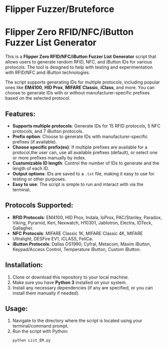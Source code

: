 # Flipper Fuzzer/Bruteforce
# Flipper Zero RFID/NFC/iButton Fuzzer List Generator

This is a **Flipper Zero RFID/NFC/iButton Fuzzer List Generator** script that allows users to generate random RFID, NFC, and iButton IDs for various protocols. The tool is designed to help with testing and experimentation with RFID/NFC amd iButton technologies.

The script supports generating IDs for multiple protocols, including popular ones like **EM4100**, **HID Prox**, **MIFARE Classic**, **iClass**, and more. 
You can choose to generate IDs with or without manufacturer-specific prefixes based on the selected protocol.

## Features:
- **Supports multiple protocols**: Generate IDs for 15 RFID protocols, 5 NFC protocols, and 7 iButton protocols.
- **Prefix option**: Choose to generate IDs with manufacturer-specific prefixes (if available).
- **Choose specific prefix(es)**: If multiple prefixes are available for a protocol,the user can, use all available prefixes (default), or select one or more prefixes manually by index.
- **Customizable ID length**: Control the number of IDs to generate and the length of each ID.
- **Output options**: IDs are saved to a `.txt` file, making it easy to use for testing or other purposes.
- **Easy to use**: The script is simple to run and interact with via the terminal.

## Protocols Supported:
- **RFID Protocols**: EM4100, HID Prox, Indala, IoProx, PAC/Stanley, Paradox, Viking, Pyramid, Keri, Nexwatch, H10301, Jablotron, Electra, IDTeck, Gallagher.
- **NFC Protocols**: MIFARE Classic 1K, MIFARE Classic 4K, MIFARE Ultralight, DESFire EV1, iCLASS, FeliCa.
- **iButton Protocols**: Dallas DS1990, Cyfral, Metacom, Maxim iButton, Keypad/Access Control, Temperature iButton, Custom iButton.

## Installation:
1. Clone or download this repository to your local machine.
2. Make sure you have **Python 3** installed on your system.
3. Install any necessary dependencies (if any are specified, or you can install them manually if needed).

## Usage:
1. Navigate to the directory where the script is located using your terminal/command prompt.
2. Run the script with Python:
   ```bash
   python List_EM.py
